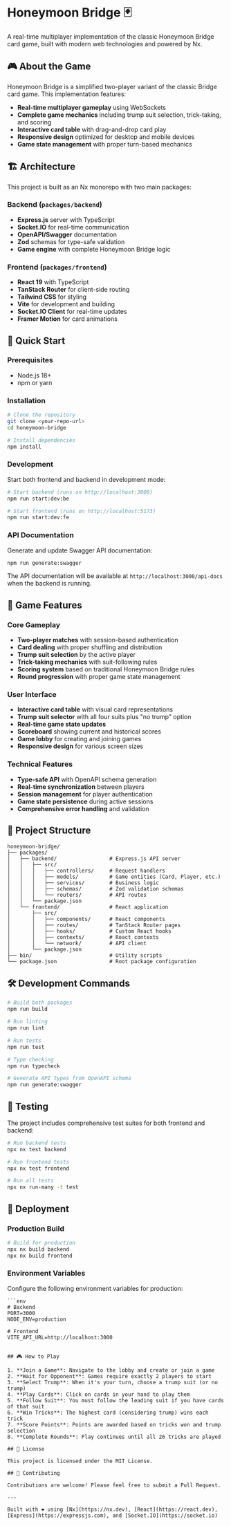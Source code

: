 # Honeymoon Bridge 🃏

A real-time multiplayer implementation of the classic Honeymoon Bridge card game, built with modern web technologies and powered by Nx.

## 🎮 About the Game

Honeymoon Bridge is a simplified two-player variant of the classic Bridge card game. This implementation features:

- **Real-time multiplayer gameplay** using WebSockets
- **Complete game mechanics** including trump suit selection, trick-taking, and scoring
- **Interactive card table** with drag-and-drop card play
- **Responsive design** optimized for desktop and mobile devices
- **Game state management** with proper turn-based mechanics

## 🏗️ Architecture

This project is built as an Nx monorepo with two main packages:

### Backend (`packages/backend`)

- **Express.js** server with TypeScript
- **Socket.IO** for real-time communication
- **OpenAPI/Swagger** documentation
- **Zod** schemas for type-safe validation
- **Game engine** with complete Honeymoon Bridge logic

### Frontend (`packages/frontend`)

- **React 19** with TypeScript
- **TanStack Router** for client-side routing
- **Tailwind CSS** for styling
- **Vite** for development and building
- **Socket.IO Client** for real-time updates
- **Framer Motion** for card animations

## 🚀 Quick Start

### Prerequisites

- Node.js 18+
- npm or yarn

### Installation

```bash
# Clone the repository
git clone <your-repo-url>
cd honeymoon-bridge

# Install dependencies
npm install
```

### Development

Start both frontend and backend in development mode:

```bash
# Start backend (runs on http://localhost:3000)
npm run start:dev:be

# Start frontend (runs on http://localhost:5173)
npm run start:dev:fe
```

### API Documentation

Generate and update Swagger API documentation:

```bash
npm run generate:swagger
```

The API documentation will be available at `http://localhost:3000/api-docs` when the backend is running.

## 🎯 Game Features

### Core Gameplay

- **Two-player matches** with session-based authentication
- **Card dealing** with proper shuffling and distribution
- **Trump suit selection** by the active player
- **Trick-taking mechanics** with suit-following rules
- **Scoring system** based on traditional Honeymoon Bridge rules
- **Round progression** with proper game state management

### User Interface

- **Interactive card table** with visual card representations
- **Trump suit selector** with all four suits plus "no trump" option
- **Real-time game state updates**
- **Scoreboard** showing current and historical scores
- **Game lobby** for creating and joining games
- **Responsive design** for various screen sizes

### Technical Features

- **Type-safe API** with OpenAPI schema generation
- **Real-time synchronization** between players
- **Session management** for player authentication
- **Game state persistence** during active sessions
- **Comprehensive error handling** and validation

## 📁 Project Structure

```text
honeymoon-bridge/
├── packages/
│   ├── backend/                 # Express.js API server
│   │   ├── src/
│   │   │   ├── controllers/     # Request handlers
│   │   │   ├── models/          # Game entities (Card, Player, etc.)
│   │   │   ├── services/        # Business logic
│   │   │   ├── schemas/         # Zod validation schemas
│   │   │   └── routers/         # API routes
│   │   └── package.json
│   └── frontend/                # React application
│       ├── src/
│       │   ├── components/      # React components
│       │   ├── routes/          # TanStack Router pages
│       │   ├── hooks/           # Custom React hooks
│       │   ├── contexts/        # React contexts
│       │   └── network/         # API client
│       └── package.json
├── bin/                         # Utility scripts
└── package.json                 # Root package configuration
```

## 🛠️ Development Commands

```bash
# Build both packages
npm run build

# Run linting
npm run lint

# Run tests
npm run test

# Type checking
npm run typecheck

# Generate API types from OpenAPI schema
npm run generate:swagger
```

## 🧪 Testing

The project includes comprehensive test suites for both frontend and backend:

```bash
# Run backend tests
npx nx test backend

# Run frontend tests
npx nx test frontend

# Run all tests
npx nx run-many -t test
```

## 🚢 Deployment

### Production Build

```bash
# Build for production
npx nx build backend
npx nx build frontend
```

### Environment Variables

Configure the following environment variables for production:

```env
```env
# Backend
PORT=3000
NODE_ENV=production

# Frontend
VITE_API_URL=http://localhost:3000


## 🎮 How to Play

1. **Join a Game**: Navigate to the lobby and create or join a game
2. **Wait for Opponent**: Games require exactly 2 players to start
3. **Select Trump**: When it's your turn, choose a trump suit (or no trump)
4. **Play Cards**: Click on cards in your hand to play them
5. **Follow Suit**: You must follow the leading suit if you have cards of that suit
6. **Win Tricks**: The highest card (considering trump) wins each trick
7. **Score Points**: Points are awarded based on tricks won and trump selection
8. **Complete Rounds**: Play continues until all 26 tricks are played

## 📄 License

This project is licensed under the MIT License.

## 🤝 Contributing

Contributions are welcome! Please feel free to submit a Pull Request.

---

Built with ❤️ using [Nx](https://nx.dev), [React](https://react.dev), [Express](https://expressjs.com), and [Socket.IO](https://socket.io)
